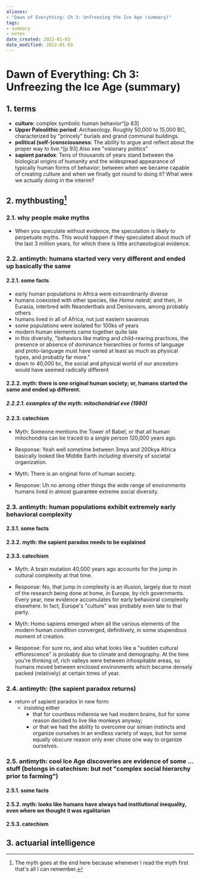```yaml
---
aliases: 
- "Dawn of Everything: Ch 3: Unfreezing the Ice Age (summary)"
tags: 
- summary
- notes
date_created: 2022-01-03
date_modified: 2022-01-03
---
```


# Dawn of Everything: Ch 3: Unfreezing the Ice Age (summary)

## 1. terms

- **culture**: complex symbolic human behavior^[p 83]
- **Upper Paleolithic period**: Archaeology. Roughly 50,000 to 15,000 BC, characterized by "princely" burials and grand communal buildings.
- **political (self-)consciousness**: The ability to argue and reflect about the proper way to live.^[p 93] Also see "visionary politics"
- **sapient paradox**: Tens of thousands of years stand between the biological origins of humanity and the widespread appearance of typically human forms of behavior; between when we became capable of creating culture and when we finally got round to doing it? What were we actually doing in the interim?

## 2. mythbusting[^1]

### 2.1. why people make myths

- When you speculate without evidence, the speculation is likely to perpetuate myths. This would happen if they speculated about much of the last 3 million years, for which there is little archaeological evidence.

### 2.2. antimyth: humans started very very different and ended up basically the same

#### 2.2.1. some facts

- early human populations in Africa were extraordinarily diverse
- humans coexisted with other species, like *Homo naledi*; and then, in Eurasia, interbred with Neanderthals and Denisovans, among probably others
- humans lived in all of Africa, not just eastern savannas
- some populations were isolated for 100ks of years
- modern human elements came together quite late
- in this diversity, "behaviors like mating and child-rearing practices, the presence or absence of dominance hierarchies or forms of language and proto-language must have varied at least as much as physical types, and probably far more."
- down to 40,000 bc, the social and physical world of our ancestors would have seemed radically different

#### 2.2.2. myth: there is one original human society; or, humans started the same and ended up different.

##### 2.2.2.1. examples of the myth: mitochondrial eve (1980)

#### 2.2.3. catechism

- Myth: Someone mentions the Tower of Babel, or that all human mitochondria can be traced to a single person 120,000 years ago.
- Response: Yeah well sometime between 3mya and 200kya Africa basically looked like Middle Earth *including* diversity of societal organization.

- Myth: There is an original form of human society.
- Response: Uh no among other things the wide range of environments humans lived in almost guarantee extreme social diversity.

### 2.3. antimyth: human populations exhibit extremely early behavioral complexity

#### 2.3.1. some facts

#### 2.3.2. myth: the sapient paradox needs to be explained

#### 2.3.3. catechism

- Myth: A brain mutation 40,000 years ago accounts for the jump in cultural complexity at that time.
- Response: No, that jump in complexity is an illusion, largely due to most of the research being done at home, in Europe, by rich governments. Every year, new evidence accumulates for early behavioral complexity elsewhere. In fact, Europe's "culture" was probably even late to that party.

- Myth: Homo sapiens emerged when all the various elements of the modern human condition converged, definitively, in some stupendous moment of creation.
- Response: For sure no, and also what looks like a "sudden cultural efflorescence" is probably due to climate and demography. At the time you're thinking of, rich valleys were between inhospitable areas, so humans moved between enclosed environments which became densely packed (relatively) at certain times of year.

### 2.4. antimyth: (the sapient paradox returns)

- return of sapient paradox in new form:
	- insisting either
		- that for countless millennia we had modern brains, but for some reason decided to live like monkeys anyway;
		- or that we had the ability to overcome our simian instincts and organize ourselves in an endless variety of ways, but for some equally obscure reason only ever chose one way to organize ourselves.

### 2.5. antimyth: cool Ice Age discoveries are evidence of some ... stuff (belongs in catechism: but not "complex social hierarchy prior to farming")

#### 2.5.1. some facts

#### 2.5.2. myth: looks like humans have always had institutional inequality, even where we thought it was egalitarian

#### 2.5.3. catechism


## 3. actuarial intelligence


[^1]: The myth goes at the end here because whenever I read the myth first that's all I can remember.

